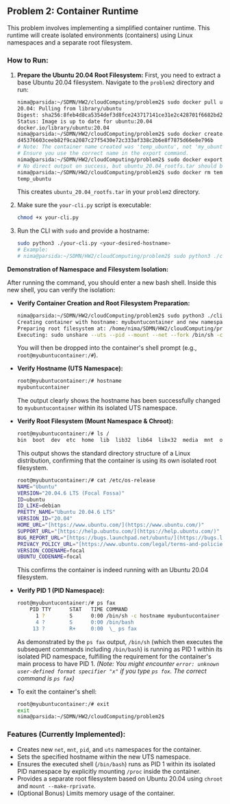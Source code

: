 ## Problem 2: Container Runtime

This problem involves implementing a simplified container runtime. This runtime will create isolated environments (containers) using Linux namespaces and a separate root filesystem.

### How to Run:

1.  **Prepare the Ubuntu 20.04 Root Filesystem:**
    First, you need to extract a base Ubuntu 20.04 filesystem. Navigate to the `problem2` directory and run:
    ```bash
    nima@parsida:~/SDMN/HW2/cloudComputing/problem2$ sudo docker pull ubuntu:20.04
    20.04: Pulling from library/ubuntu
    Digest: sha256:8feb4d8ca5354def3d8fce243717141ce31e2c428701f6682bd2fafe15388214
    Status: Image is up to date for ubuntu:20.04
    docker.io/library/ubuntu:20.04
    nima@parsida:~/SDMN/HW2/cloudComputing/problem2$ sudo docker create --name temp_ubuntu ubuntu:20.04 /bin/bash
    d45376603ceeb82f9ca2087c27f5430e72c333af338c2b6e8f7875d66e8e796b
    # Note: The container name created was 'temp_ubuntu', not 'my_ubuntu_temp'.
    # Ensure you use the correct name in the export command.
    nima@parsida:~/SDMN/HW2/cloudComputing/problem2$ sudo docker export temp_ubuntu -o ubuntu_20.04_rootfs.tar
    # No direct output on success, but ubuntu_20.04_rootfs.tar should be created.
    nima@parsida:~/SDMN/HW2/cloudComputing/problem2$ sudo docker rm temp_ubuntu
    temp_ubuntu
    ```
    This creates `ubuntu_20.04_rootfs.tar` in your `problem2` directory.

2.  Make sure the `your-cli.py` script is executable:
    ```bash
    chmod +x your-cli.py
    ```
3.  Run the CLI with `sudo` and provide a hostname:
    ```bash
    sudo python3 ./your-cli.py <your-desired-hostname>
    # Example:
    # nima@parsida:~/SDMN/HW2/cloudComputing/problem2$ sudo python3 ./cli.py myubuntucontainer
    ```

**Demonstration of Namespace and Filesystem Isolation:**

After running the command, you should enter a new bash shell. Inside this new shell, you can verify the isolation:

* **Verify Container Creation and Root Filesystem Preparation:**
    ```bash
    nima@parsida:~/SDMN/HW2/cloudComputing/problem2$ sudo python3 ./cli.py myubuntucontainer
    Creating container with hostname: myubuntucontainer and new namespaces.
    Preparing root filesystem at: /home/nima/SDMN/HW2/cloudComputing/problem2/container_rootfses/myubuntucontainer_9792
    Executing: sudo unshare --uts --pid --mount --net --fork /bin/sh -c hostname myubuntucontainer && mount --make-rprivate / && chroot /home/nima/SDMN/HW2/cloudComputing/problem2/container_rootfses/myubuntucontainer_9792 /bin/bash -c "mount -t proc proc /proc && mount -t sysfs sys /sys && mount -t devtmpfs udev /dev && /bin/bash"
    ```
    You will then be dropped into the container's shell prompt (e.g., `root@myubuntucontainer:/#`).

* **Verify Hostname (UTS Namespace):**
    ```bash
    root@myubuntucontainer:/# hostname
    myubuntucontainer
    ```
    The output clearly shows the hostname has been successfully changed to `myubuntucontainer` within its isolated UTS namespace.

* **Verify Root Filesystem (Mount Namespace & Chroot):**
    ```bash
    root@myubuntucontainer:/# ls /
    bin  boot  dev  etc  home  lib  lib32  lib64  libx32  media  mnt  opt  proc  root  run  sbin  srv  sys  tmp  usr  var
    ```
    This output shows the standard directory structure of a Linux distribution, confirming that the container is using its own isolated root filesystem.

    ```bash
    root@myubuntucontainer:/# cat /etc/os-release
    NAME="Ubuntu"
    VERSION="20.04.6 LTS (Focal Fossa)"
    ID=ubuntu
    ID_LIKE=debian
    PRETTY_NAME="Ubuntu 20.04.6 LTS"
    VERSION_ID="20.04"
    HOME_URL="[https://www.ubuntu.com/](https://www.ubuntu.com/)"
    SUPPORT_URL="[https://help.ubuntu.com/](https://help.ubuntu.com/)"
    BUG_REPORT_URL="[https://bugs.launchpad.net/ubuntu/](https://bugs.launchpad.net/ubuntu/)"
    PRIVACY_POLICY_URL="[https://www.ubuntu.com/legal/terms-and-policies/privacy-policy](https://www.ubuntu.com/legal/terms-and-policies/privacy-policy)"
    VERSION_CODENAME=focal
    UBUNTU_CODENAME=focal
    ```
    This confirms the container is indeed running with an Ubuntu 20.04 filesystem.

* **Verify PID 1 (PID Namespace):**
    ```bash
    root@myubuntucontainer:/# ps fax
        PID TTY      STAT   TIME COMMAND
          1 ?        S      0:00 /bin/sh -c hostname myubuntucontainer && mount --make-rprivate / && chroot /home/nima/SDMN/HW2/cloudComputing/problem2/container_rootfses/myubuntucontainer_9792 /bin/bash -c "mount -t proc proc /p
          4 ?        S      0:00 /bin/bash
         13 ?        R+     0:00  \_ ps fax
    ```
    As demonstrated by the `ps fax` output, `/bin/sh` (which then executes the subsequent commands including `/bin/bash`) is running as PID 1 within its isolated PID namespace, fulfilling the requirement for the container's main process to have PID 1.
    *(Note: You might encounter `error: unknown user-defined format specifier "x"` if you type `ps fox`. The correct command is `ps fax`)*

* To exit the container's shell:
    ```bash
    root@myubuntucontainer:/# exit
    exit
    nima@parsida:~/SDMN/HW2/cloudComputing/problem2$
    ```

### Features (Currently Implemented):

* Creates new `net`, `mnt`, `pid`, and `uts` namespaces for the container.
* Sets the specified hostname within the new UTS namespace.
* Ensures the executed shell (`/bin/bash`) runs as PID 1 within its isolated PID namespace by explicitly mounting `/proc` inside the container.
* Provides a separate root filesystem based on Ubuntu 20.04 using `chroot` and `mount --make-rprivate`.
* (Optional Bonus) Limits memory usage of the container.